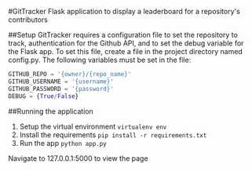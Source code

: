 #GitTracker
Flask application to display a leaderboard for a repository's contributors

##Setup
GitTracker requires a configuration file to set the repository to track, authentication
for the Github API, and to set the debug variable for the Flask app. To set this file,
create a file in the project directory named config.py. The following variables must
be set in the file:
```python
GITHUB_REPO = '{owner}/{repo_name}'
GITHUB_USERNAME = '{username}'
GITHUB_PASSWORD = '{password}'
DEBUG = {True/False}
```

##Running the application
1. Setup the virtual environment
    `virtualenv env`
2. Install the requirements
    `pip install -r requirements.txt`
3. Run the app
    `python app.py`

Navigate to 127.0.0.1:5000 to view the page